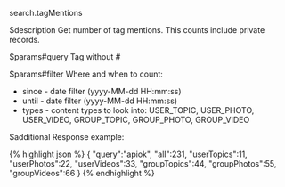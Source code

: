 search.tagMentions

$description
Get number of tag mentions. This counts include private records.

$params#query
Tag without #

$params#filter
Where and when to count:

* since - date filter (yyyy-MM-dd HH:mm:ss)
* until - date filter (yyyy-MM-dd HH:mm:ss)
* types - content types to look into: USER_TOPIC, USER_PHOTO, USER_VIDEO, GROUP_TOPIC, GROUP_PHOTO, GROUP_VIDEO

$additional
Response example: 

{% highlight json %}
{
    "query":"apiok",
    "all":231,
    "userTopics":11,
    "userPhotos":22,
    "userVideos":33,
    "groupTopics":44,
    "groupPhotos":55,
    "groupVideos":66
}
{% endhighlight %}
